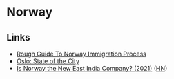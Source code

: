 # Norway

## Links

- [Rough Guide To Norway Immigration Process](https://www.reddit.com/r/Norway/comments/iydv5z/so_you_want_to_move_to_norway_a_rough_guide_to/)
- [Oslo: State of the City](https://www.stateofthecity.no/)
- [Is Norway the New East India Company? (2021)](https://branko2f7.substack.com/p/is-norway-the-new-east-india-company) ([HN](https://news.ycombinator.com/item?id=27940537))
